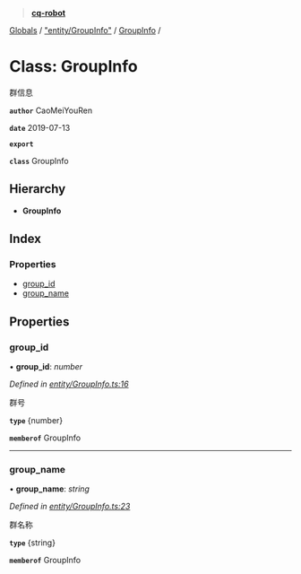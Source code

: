 > **[cq-robot](../README.md)**

[Globals](../globals.md) / ["entity/GroupInfo"](../modules/_entity_groupinfo_.md) / [GroupInfo](_entity_groupinfo_.groupinfo.md) /

# Class: GroupInfo

群信息

**`author`** CaoMeiYouRen

**`date`** 2019-07-13

**`export`** 

**`class`** GroupInfo

## Hierarchy

* **GroupInfo**

## Index

### Properties

* [group_id](_entity_groupinfo_.groupinfo.md#group_id)
* [group_name](_entity_groupinfo_.groupinfo.md#group_name)

## Properties

###  group_id

• **group_id**: *number*

*Defined in [entity/GroupInfo.ts:16](https://github.com/CaoMeiYouRen/node-cq-robot/blob/2d55f8e/src/entity/GroupInfo.ts#L16)*

群号

**`type`** {number}

**`memberof`** GroupInfo

___

###  group_name

• **group_name**: *string*

*Defined in [entity/GroupInfo.ts:23](https://github.com/CaoMeiYouRen/node-cq-robot/blob/2d55f8e/src/entity/GroupInfo.ts#L23)*

群名称

**`type`** {string}

**`memberof`** GroupInfo